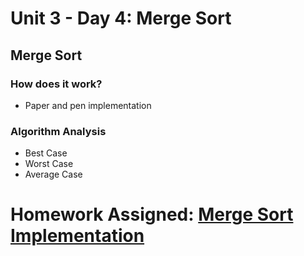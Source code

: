 # Unit 3 - Day 4: Merge Sort

## Merge Sort

### How does it work?
  * Paper and pen implementation

### Algorithm Analysis
  * Best Case
  * Worst Case
  * Average Case

# Homework Assigned: [Merge Sort Implementation](homework4.md)
